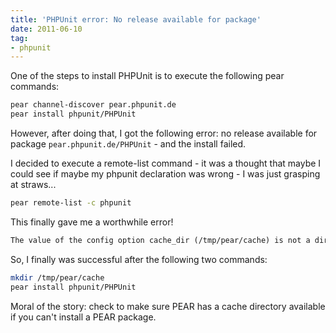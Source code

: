 ```yaml
---
title: 'PHPUnit error: No release available for package'
date: 2011-06-10
tag:
- phpunit
---
```

One of the steps to install PHPUnit is to execute the following pear commands:

<!--more-->

```bash
pear channel-discover pear.phpunit.de
pear install phpunit/PHPUnit
```

However, after doing that, I got the following error: no release available for package `pear.phpunit.de/PHPUnit` - and the install failed.  

I decided to execute a remote-list command - it was a thought that maybe I could see if maybe my phpunit declaration was wrong - I was just grasping at straws...
    
```bash
pear remote-list -c phpunit
```

This finally gave me a worthwhile error! 

```txt
The value of the config option cache_dir (/tmp/pear/cache) is not a directory and attempts to create the directory have failed
```

So, I finally was successful after the following two commands:
    
```bash
mkdir /tmp/pear/cache
pear install phpunit/PHPUnit
```

Moral of the story: check to make sure PEAR has a cache directory available if you can't install a PEAR package.
